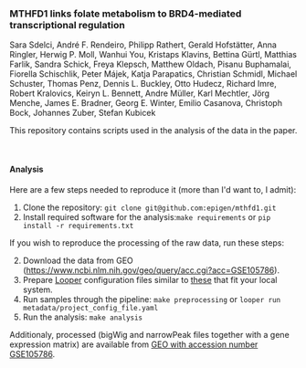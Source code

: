 ### MTHFD1 links folate metabolism to BRD4-mediated transcriptional regulation

Sara Sdelci, André F. Rendeiro, Philipp Rathert, Gerald Hofstätter, Anna Ringler, Herwig P. Moll, Wanhui You, Kristaps Klavins, Bettina Gürtl, Matthias Farlik, Sandra Schick, Freya Klepsch, Matthew Oldach, Pisanu Buphamalai, Fiorella Schischlik, Peter Májek, Katja Parapatics, Christian Schmidl, Michael Schuster, Thomas Penz, Dennis L. Buckley, Otto Hudecz, Richard Imre, Robert Kralovics, Keiryn L. Bennett, Andre Müller, Karl Mechtler, Jörg Menche, James E. Bradner, Georg E. Winter, Emilio Casanova, Christoph Bock, Johannes Zuber, Stefan Kubicek

<!-- **Paper**: [http://dx.doi.org/](http://dx.doi.org/) -->

This repository contains scripts used in the analysis of the data in the paper.

<br>

#### Analysis

Here are a few steps needed to reproduce it (more than I'd want to, I admit):

1. Clone the repository: `git clone git@github.com:epigen/mthfd1.git`
2. Install required software for the analysis:`make requirements` or `pip install -r requirements.txt`

If you wish to reproduce the processing of the raw data, run these steps:

2. Download the data from GEO (https://www.ncbi.nlm.nih.gov/geo/query/acc.cgi?acc=GSE105786).
3. Prepare [Looper](https://github.com/pepkit/looper) configuration files similar to [these](metadata/project_config.yaml) that fit your local system.
4. Run samples through the pipeline: `make preprocessing` or `looper run metadata/project_config_file.yaml`
6. Run the analysis: `make analysis`

Additionaly, processed (bigWig and narrowPeak files together with a gene expression matrix) are available from [GEO with accession number GSE105786](http://www.ncbi.nlm.nih.gov/geo/query/acc.cgi?acc=GSE105786).
